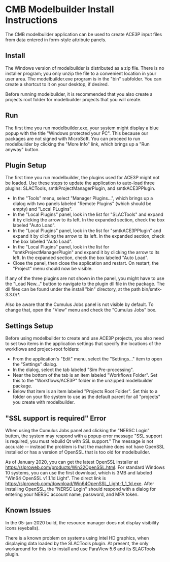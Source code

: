 # CMB Modelbuilder Install Instructions

The CMB modelbuilder application can be used to create ACE3P input
files from data entered in form-style attribute panels.


## Install

The Windows version of modelbuilder is distributed as a zip file.
There is no installer program; you only unzip the file to a convenient
location in your user area. The modelbuilder.exe program is in the "bin"
subfolder. You can create a shortcut to it on your desktop, if desired.

Before running modelbuilder, it is recommended that you also create a
projects root folder for modelbuilder projects that you will create.


## Run

The first time you run modelbuilder.exe, your system might display a
blue popup with the title "Windows protected your PC". This because
our packages are not signed with MicroSoft. You can proceed to run
modelbuilder by clicking the "More Info" link, which brings up a
"Run anyway" button.


## Plugin Setup

The first time you run modelbuilder, the plugins used for ACE3P might not
be loaded. Use these steps to update the application to auto-load three
plugins: SLACTools, smtkProjectManagerPlugin, and smtkACE3PPlugin.

* In the "Tools" menu, select "Manager Plugins...", which brings up a dialog
  with two panels labeled "Remote Plugins" (which should be empty) and
  "Local PLugins".
* In the "Local Plugins" panel, look in the list for "SLACTools" and expand
  it by clicking the arrow to its left. In the expanded section, check the
  box labeled "Auto Load".
* In the "Local Plugins" panel, look in the list for "smtkACE3PPlugin" and
  expand it by clicking the arrow to its left. In the expanded section, check
  the box labeled "Auto Load".
* In the "Local Plugins" panel, look in the list for
  "smtkProjectManagerPlugin" and expand it by clicking the arrow to its left.
  In the expanded section, check the box labeled "Auto Load".
* Close the panel, then close the application and restart. On restart, the
  "Project" menu should now be visible.

If any of the three plugins are not shown in the panel, you might have to use
the "Load New..." button to navigate to the plugin dll file in the package.
The dll files can be found under the install "bin" directory, at the path
bin/smtk-3.3.0/*.

Also be aware that the Cumulus Jobs panel is not visible by default. To change
that, open the "View" menu and check the "Cumulus Jobs" box.


## Settings Setup

Before using modelbuilder to create and use ACE3P projects, you also need to
set two items in the application settings that specify the locations of the
workflows and project-root folders:

* From the application's "Edit" menu, select the "Settings..." item to open
  the "Settings" dialog.
* In the dialog, select the tab labeled "Sim Pre-processing".
* Near the bottom of the tab is an item labeled "Workflows Folder". Set this
  to the "Workflows/ACE3P" folder in the unzipped modelbuilder package.
* Below that item is an item labeled "Projects Root Folder". Set this to a
  folder on your file system to use as the default parent for all "projects"
  you create with modelbuilder.


## "SSL support is required" Error

When using the Cumulus Jobs panel and clicking the "NERSC Login" button, the
system may respond with a popup error message "SSL support is required, you
must rebuild Qt with SSL support." The message is not accurate -- instead the
problem is that the machine does not have OpenSSL installed or has a version
of OpenSSL that is too old for modelbuilder.

As of January 2020, you can get the latest OpenSSL installer at
https://slproweb.com/products/Win32OpenSSL.html. For standard Windows 10
systems, you can use the first download, which is 3MB and labeled
"Win64 OpenSSL v1.1.1d Light". The direct link is
https://slproweb.com/download/Win64OpenSSL_Light-1_1_1d.exe. After installing
OpenSSL, the "NERSC Login" should respond with a dialog for entering your
NERSC account name, password, and MFA token.


## Known Issues

In the 05-jan-2020 build, the resource manager does not display visibility
icons (eyeballs).

There is a known problem on systems using Intel HD graphics, when displaying
data loaded by the SLACTools plugin. At present, the only workaround for this
is to install and use ParaView 5.6 and its SLACTools plugin.
